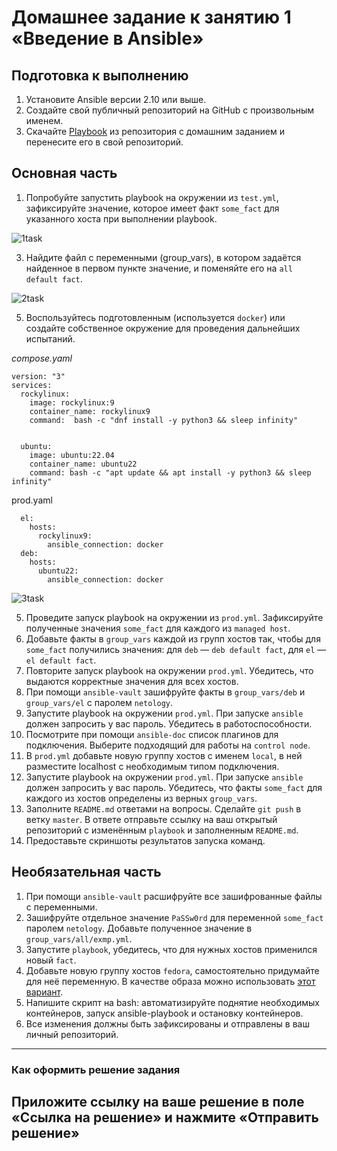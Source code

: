 # Домашнее задание к занятию 1 «Введение в Ansible»

## Подготовка к выполнению

1. Установите Ansible версии 2.10 или выше.
2. Создайте свой публичный репозиторий на GitHub с произвольным именем.
3. Скачайте [Playbook](https://github.com/netology-code/08-ansible-01-base_02.25/blob/main/playbook) из репозитория с домашним заданием и перенесите его в свой репозиторий.

## Основная часть

1. Попробуйте запустить playbook на окружении из `test.yml`, зафиксируйте значение, которое имеет факт `some_fact` для указанного хоста при выполнении playbook.

![1task](https://github.com/user-attachments/assets/1d998d9b-aad1-49b5-9b21-1c2a889db279)


3. Найдите файл с переменными (group_vars), в котором задаётся найденное в первом пункте значение, и поменяйте его на `all default fact`.

![2task](https://github.com/user-attachments/assets/09346fd9-c71f-4033-898e-dce7d9a60348)


5. Воспользуйтесь подготовленным (используется `docker`) или создайте собственное окружение для проведения дальнейших испытаний.

*compose.yaml*
```
version: "3"
services:
  rockylinux:
    image: rockylinux:9
    container_name: rockylinux9
    command:  bash -c "dnf install -y python3 && sleep infinity"


  ubuntu:
    image: ubuntu:22.04
    container_name: ubuntu22
    command: bash -c "apt update && apt install -y python3 && sleep infinity"
```

prod.yaml
```
  el:
    hosts:
      rockylinux9:
        ansible_connection: docker
  deb:
    hosts:
      ubuntu22:
        ansible_connection: docker
```

![3task](https://github.com/user-attachments/assets/aaebf3fe-e301-438b-8414-0bd8ad6017e8)


5. Проведите запуск playbook на окружении из `prod.yml`. Зафиксируйте полученные значения `some_fact` для каждого из `managed host`.
6. Добавьте факты в `group_vars` каждой из групп хостов так, чтобы для `some_fact` получились значения: для `deb` — `deb default fact`, для `el` — `el default fact`.
7.  Повторите запуск playbook на окружении `prod.yml`. Убедитесь, что выдаются корректные значения для всех хостов.
8. При помощи `ansible-vault` зашифруйте факты в `group_vars/deb` и `group_vars/el` с паролем `netology`.
9. Запустите playbook на окружении `prod.yml`. При запуске `ansible` должен запросить у вас пароль. Убедитесь в работоспособности.
10. Посмотрите при помощи `ansible-doc` список плагинов для подключения. Выберите подходящий для работы на `control node`.
11. В `prod.yml` добавьте новую группу хостов с именем  `local`, в ней разместите localhost с необходимым типом подключения.
12. Запустите playbook на окружении `prod.yml`. При запуске `ansible` должен запросить у вас пароль. Убедитесь, что факты `some_fact` для каждого из хостов определены из верных `group_vars`.
13. Заполните `README.md` ответами на вопросы. Сделайте `git push` в ветку `master`. В ответе отправьте ссылку на ваш открытый репозиторий с изменённым `playbook` и заполненным `README.md`.
14. Предоставьте скриншоты результатов запуска команд.

## Необязательная часть

1. При помощи `ansible-vault` расшифруйте все зашифрованные файлы с переменными.
2. Зашифруйте отдельное значение `PaSSw0rd` для переменной `some_fact` паролем `netology`. Добавьте полученное значение в `group_vars/all/exmp.yml`.
3. Запустите `playbook`, убедитесь, что для нужных хостов применился новый `fact`.
4. Добавьте новую группу хостов `fedora`, самостоятельно придумайте для неё переменную. В качестве образа можно использовать [этот вариант](https://hub.docker.com/r/pycontribs/fedora).
5. Напишите скрипт на bash: автоматизируйте поднятие необходимых контейнеров, запуск ansible-playbook и остановку контейнеров.
6. Все изменения должны быть зафиксированы и отправлены в ваш личный репозиторий.

---

### Как оформить решение задания

Приложите ссылку на ваше решение в поле «Ссылка на решение» и нажмите «Отправить решение»
---
